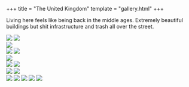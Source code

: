 +++
title = "The United Kingdom"
template = "gallery.html"
+++

Living here feels like being back in the middle ages. Extremely beautiful buildings but shit infrastructure and trash all over the street.

<div class="gallery-container">
    <div class="gallery-row">
        <img loading="lazy" src="https://r2.duti.dev/pictures/uk/IMG_2368.jpg">
        <img loading="lazy" src="https://r2.duti.dev/pictures/uk/IMG_2280.jpg">
    </div>
    <img loading="lazy" src="https://r2.duti.dev/pictures/uk/IMG_2166.jpg">
    <div class="gallery-row">
        <img loading="lazy" src="https://r2.duti.dev/pictures/uk/IMG_2171.jpg">
        <img loading="lazy" src="https://r2.duti.dev/pictures/uk/IMG_3064.jpg">
    </div>
    <img loading="lazy" src="https://r2.duti.dev/pictures/uk/IMG_2203.jpg">
    <div class="gallery-row">
        <img loading="lazy" src="https://r2.duti.dev/pictures/uk/IMG_2622.jpg">
        <img loading="lazy" src="https://r2.duti.dev/pictures/uk/IMG_2167.jpg">
    </div>
    <div class="gallery-row">
        <img loading="lazy" src="https://r2.duti.dev/pictures/uk/IMG_2617.jpg">
        <img loading="lazy" src="https://r2.duti.dev/pictures/uk/IMG_3067.jpg">
    </div>
    <img loading="lazy" src="https://r2.duti.dev/pictures/uk/IMG_2642.jpg">
    <img loading="lazy" src="https://r2.duti.dev/pictures/uk/IMG_2163.jpg">
    <img loading="lazy" src="https://r2.duti.dev/pictures/uk/IMG_3161.jpg">
    <img loading="lazy" src="https://r2.duti.dev/pictures/uk/IMG_2471.jpg">
    <img loading="lazy" src="https://r2.duti.dev/pictures/uk/attatchment.oQk8tN.png.jpg">
</div>
